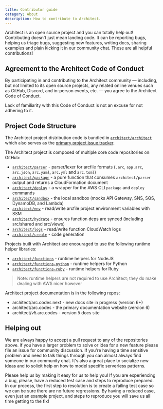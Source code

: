 ```yaml
---
title: Contributor guide
category: About
description: How to contribute to Architect.
---
```


Architect is an open source project and you can totally help out! Contributing doesn't just mean landing code. It can be reporting bugs, helping us triage bugs, suggesting new features, writing docs, sharing examples and plain kicking it in our community chat. These are all helpful contributions!

## Agreement to the Architect Code of Conduct

By participating in and contributing to the Architect community — including, but not limited to its open source projects, any related online venues such as GitHub, Discord, and in-person events, etc. — you agree to the Architect Code of Conduct.

Lack of familiarity with this Code of Conduct is not an excuse for not adhering to it.

## Project Code Structure

The Architect project distribution code is bundled in [`architect/architect`](https://github.com/architect/architect) which also serves as the [primary project issue tracker](https://github.com/architect/architect/issues).

The Architect project is composed of multiple core code repositories on GitHub:

- [`architect/parser`](https://github.com/architect/parser) - parser/lexer for arcfile formats (`.arc`, `app.arc`, `arc.json`, `arc.yaml`, `arc.yml` and `arc.toml`)
- [`architect/package`](https://github.com/architect/package) - a pure function that consumes `architect/parser` output and returns a CloudFormation document
- [`architect/deploy`](https://github.com/architect/deploy) - a wrapper for the AWS CLI `package` and `deploy` commands
- [`architect/sandbox`](https://github.com/architect/sandbox) - the local sandbox (mocks API Gateway, SNS, SQS, DynamoDB, and Lambda)
- [`architect/env`](https://github.com/architect/env) - read/write arcfile project environment variables with SSM
- [`architect/hydrate`](https://github.com/architect/hydrate) - ensures function deps are synced (including src/shared and src/views)
- [`architect/logs`](https://github.com/architect/logs) - read/write function CloudWatch logs
- [`architect/create`](https://github.com/architect/create) - code generation

Projects built with Architect are encouraged to use the following runtime helper libraries:

- [`architect/functions`](https://github.com/architect/functions) - runtime helpers for NodeJS
- [`architect/functions-python`](https://github.com/architect/functions-python) - runtime helpers for Python
- [`architect/functions-ruby`](https://github.com/architect/functions-ruby) - runtime helpers for Ruby

> Note: runtime helpers are not required to use Architect; they do make dealing with AWS nicer however

Architect project documentation is in the following repos:

- architect/arc.codes.next - new docs site in progress (version 6+)
- architect/arc.codes - the primary documentation website (version 6)
- architect/v5.arc.codes - version 5 docs site

## Helping out

We are always happy to accept a pull request to any of the repositories above. If you have a larger problem to solve or idea for a new feature please file an issue for community discussion. If you're having a time sensitive problem and need to talk things through you can almost always find someone in our community chat. It's also a great place to socialize new ideas and to solicit help on how to model specific serverless patterns.

Please help us by making it easy for us to help you! If you are experiencing a bug, please, have a reduced test case and steps to reproduce prepared. In our process, the first step to resolution is to create a failing test case so we can be sure there are no future regressions. By having a reduced case, even just an example project, and steps to reproduce you will save us all time getting to the fix!
